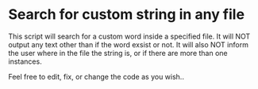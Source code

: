 # Search for custom string in any file
This script will search for a custom word inside a specified file.
It will NOT output any text other than if the word exsist or not.
It will also NOT inform the user where in the file the string is,
or if there are more than one instances.

Feel free to edit, fix, or change the code as you wish..
